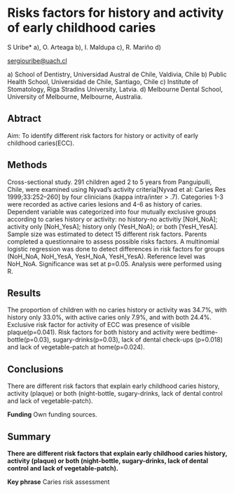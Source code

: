 # Risks factors for history and activity of early childhood caries
S Uribe* a), O. Arteaga b), I. Maldupa c), R. Mariño d)

sergiouribe@uach.cl

a) School of Dentistry, Universidad Austral de Chile, Valdivia, Chile
b) Public Health School, Universidad de Chile, Santiago, Chile
c) Institute of Stomatology, Riga Stradins University, Latvia.
d) Melbourne Dental School, University of Melbourne, Melbourne, Australia.

## Abtract
Aim: To identify different risk factors for history or activity of early childhood caries(ECC).

## Methods
Cross-sectional study. 291 children aged 2 to 5 years from Panguipulli, Chile, were examined using Nyvad’s activity criteria[Nyvad et al: Caries Res 1999;33:252–260] by four clinicians (kappa intra/inter > .7). Categories 1-3 were recorded as active caries lesions and 4-6 as history of caries. Dependent variable was categorized into four mutually exclusive groups according to caries history or activity: no history-no activitiy [NoH_NoA]; activity only [NoH_YesA]; history only (YesH_NoA); or both [YesH_YesA]. Sample size was estimated to detect 15 different risk factors. Parents completed a questionnaire to assess possible risks factors. A multinomial logistic regression was done to detect differences in risk factors for groups (NoH_NoA, NoH_YesA, YesH_NoA, YesH_YesA). Reference level was NoH_NoA. Significance was set at p=0.05. Analysis were performed using R.

## Results
The proportion of children with no caries history or activity was 34.7%, with history only 33.0%, with active caries only 7.9%, and with both 24.4%. Exclusive risk factor for activity of ECC was presence of visible plaque(p=0.041). Risk factors for both history and activity were bedtime-bottle(p=0.03), sugary-drinks(p=0.03), lack of dental check-ups (p=0.018) and lack of vegetable-patch at home(p=0.024).

## Conclusions
There are different risk factors that explain early childhood caries history, activity (plaque) or both (night-bottle, sugary-drinks, lack of dental control and lack of vegetable-patch).

**Funding**
Own funding sources.

## Summary
**There are different risk factors that explain early childhood caries history, activity (plaque) or both (night-bottle, sugary-drinks, lack of dental control and lack of vegetable-patch).**

**Key phrase**
Caries risk assessment